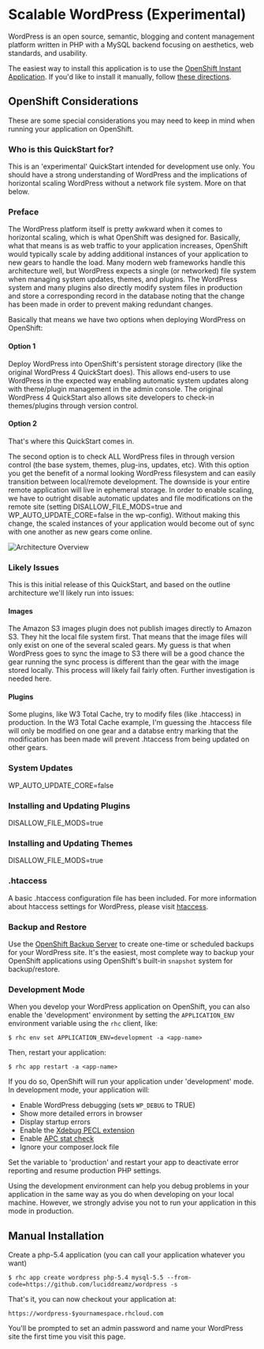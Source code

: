 # Scalable WordPress (Experimental) #
WordPress is an open source, semantic, blogging and content management 
platform written in PHP with a MySQL backend focusing on aesthetics, web 
standards, and usability.

The easiest way to install this application is to use the [OpenShift
Instant Application][template]. If you'd like to install it
manually, follow [these directions](#manual-installation).

## OpenShift Considerations ##
These are some special considerations you may need to keep in mind when
running your application on OpenShift.

### Who is this QuickStart for? ###
This is an 'experimental' QuickStart intended for development use only. You should have a strong understanding of WordPress and the implications of horizontal scaling WordPress without a network file system. More on that below.

### Preface ###
The WordPress platform itself is pretty awkward when it comes to horizontal scaling, which is what OpenShift was designed for. Basically, what that means is as web traffic to your application increases, OpenShift would typically scale by adding additional instances of your application to new gears to handle the load. Many modern web frameworks handle this architecture well, but WordPress expects a single (or networked) file system when managing system updates, themes, and plugins. The WordPress system and many plugins also directly modify system files in production and store a corresponding record in the database noting that the change has been made in order to prevent making redundant changes.

Basically that means we have two options when deploying WordPress on OpenShift:

#### Option 1 ####
Deploy WordPress into OpenShift's persistent storage directory (like the original WordPress 4 QuickStart does). This allows end-users to use WordPress in the expected way enabling automatic system updates along with theme/plugin management in the admin console. The original WordPress 4 QuickStart also allows site developers to check-in themes/plugins through version control.

#### Option 2 ####
That's where this QuickStart comes in. 

The second option is to check ALL WordPress files in through version control (the base system, themes, plug-ins, updates, etc). With this option you get the benefit of a normal looking WordPress filesystem and can easily transition between local/remote development. The downside is your entire remote application will live in ephemeral storage. In order to enable scaling, we have to outright disable automatic updates and file modifications on the remote site (setting DISALLOW_FILE_MODS=true and WP_AUTO_UPDATE_CORE=false in the wp-config). Without making this change, the scaled instances of your application would become out of sync with one another as new gears come online.

![Architecture Overview]()

### Likely Issues ###
This is this initial release of this QuickStart, and based on the outline architecture we'll likely run into issues:

#### Images ####
The Amazon S3 images plugin does not publish images directly to Amazon S3. They hit the local file system first. That means that the image files will only exist on one of the several scaled gears. My guess is that when WordPress goes to sync the image to S3 there will be a good chance the gear running the sync process is different than the gear with the image stored locally. This process will likely fail fairly often. Further investigation is needed here.

#### Plugins ####
Some plugins, like W3 Total Cache, try to modify files (like .htaccess) in production. In the W3 Total Cache example, I'm guessing the .htaccess file will only be modified on one gear and a databse entry marking that the modification has been made will prevent .htaccess from being updated on other gears.

### System Updates ###
WP_AUTO_UPDATE_CORE=false

### Installing and Updating Plugins ###
DISALLOW_FILE_MODS=true

### Installing and Updating Themes ###
DISALLOW_FILE_MODS=true

### .htaccess ###
A basic .htaccess configuration file has been included. For more information about htaccess settings for WordPress, please visit [htaccess](https://codex.wordpress.org/htaccess).

### Backup and Restore ###
Use the [OpenShift Backup Server](https://hub.openshift.com/quickstarts/126-openshift-backup-server) to create one-time or scheduled backups for your WordPress site. It's the easiest, most complete way to backup your OpenShift applications using OpenShift's built-in `snapshot` system for backup/restore.

### Development Mode ###
When you develop your WordPress application on OpenShift, you can also enable 
the 'development' environment by setting the `APPLICATION_ENV` environment 
variable using the `rhc` client, like:

```
$ rhc env set APPLICATION_ENV=development -a <app-name>
```

Then, restart your application:

```
$ rhc app restart -a <app-name>
```

If you do so, OpenShift will run your application under 'development' mode.
In development mode, your application will:

* Enable WordPress debugging (sets `WP_DEBUG` to TRUE)
* Show more detailed errors in browser
* Display startup errors
* Enable the [Xdebug PECL extension](http://xdebug.org/)
* Enable [APC stat check](http://php.net/manual/en/apc.configuration.php#ini.apc.stat)
* Ignore your composer.lock file

Set the variable to 'production' and restart your app to deactivate error reporting 
and resume production PHP settings.

Using the development environment can help you debug problems in your application
in the same way as you do when developing on your local machine. However, we 
strongly advise you not to run your application in this mode in production.

## Manual Installation ##

Create a php-5.4 application (you can call your application whatever you want)

    $ rhc app create wordpress php-5.4 mysql-5.5 --from-code=https://github.com/luciddreamz/wordpress -s

That's it, you can now checkout your application at:

    https://wordpress-$yournamespace.rhcloud.com

You'll be prompted to set an admin password and name your WordPress site the first time you visit this
page.

[template]: https://hub.openshift.com/quickstarts/1-wordpress-4